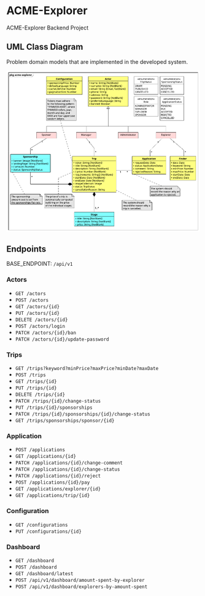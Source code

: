 # ACME-Explorer

ACME-Explorer Backend Project

## UML Class Diagram

Problem domain models that are implemented in the developed system.

![UML Class Diagram](./docs/uml_acme-explorer_110223.png)

## Endpoints

BASE_ENDPOINT: `/api/v1`

### Actors

- `GET /actors`
- `POST /actors`
- `GET /actors/{id}`
- `PUT /actors/{id}`
- `DELETE /actors/{id}`
- `POST /actors/login`
- `PATCH /actors/{id}/ban`
- `PATCH /actors/{id}/update-password`

### Trips

- `GET /trips?keyword?minPrice?maxPrice?minDate?maxDate`
- `POST /trips`
- `GET /trips/{id}`
- `PUT /trips/{id}`
- `DELETE /trips/{id}`
- `PATCH /trips/{id}/change-status`
- `PUT /trips/{id}/sponsorships`
- `PATCH /trips/{id}/sponsorships/{id}/change-status`
- `GET /trips/sponsorships/sponsor/{id}`

### Application

- `POST /applications`
- `GET /applications/{id}`
- `PATCH /applications/{id}/change-comment`
- `PATCH /applications/{id}/change-status`
- `PATCH /applications/{id}/reject`
- `POST /applications/{id}/pay`
- `GET /applications/explorer/{id}`
- `GET /applications/trip/{id}`

### Configuration

- `GET /configurations`
- `PUT /configurations/{id}`

### Dashboard

- `GET /dashboard`
- `POST /dashboard`
- `GET /dashboard/latest`
- `POST /api/v1/dashboard/amount-spent-by-explorer`
- `POST /api/v1/dashboard/explorers-by-amount-spent`
